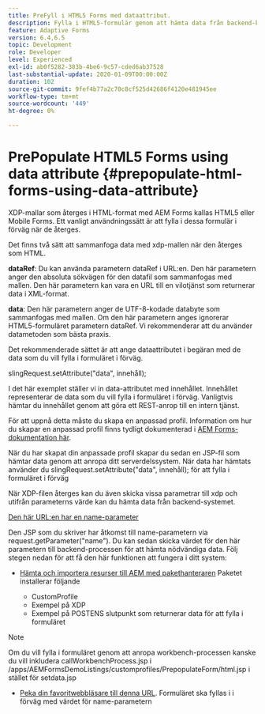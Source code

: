 ```yaml
---
title: PreFyll i HTML5 Forms med dataattribut.
description: Fylla i HTML5-formulär genom att hämta data från backend-källan.
feature: Adaptive Forms
version: 6.4,6.5
topic: Development
role: Developer
level: Experienced
exl-id: ab0f5282-383b-4be6-9c57-cded6ab37528
last-substantial-update: 2020-01-09T00:00:00Z
duration: 102
source-git-commit: 9fef4b77a2c70c8cf525d42686f4120e481945ee
workflow-type: tm+mt
source-wordcount: '449'
ht-degree: 0%

---
```


# PrePopulate HTML5 Forms using data attribute {#prepopulate-html-forms-using-data-attribute}


XDP-mallar som återges i HTML-format med AEM Forms kallas HTML5 eller Mobile Forms. Ett vanligt användningssätt är att fylla i dessa formulär i förväg när de återges.

Det finns två sätt att sammanfoga data med xdp-mallen när den återges som HTML.

**dataRef**: Du kan använda parametern dataRef i URL:en. Den här parametern anger den absoluta sökvägen för den datafil som sammanfogas med mallen. Den här parametern kan vara en URL till en vilotjänst som returnerar data i XML-format.

**data**: Den här parametern anger de UTF-8-kodade databyte som sammanfogas med mallen. Om den här parametern anges ignorerar HTML5-formuläret parametern dataRef. Vi rekommenderar att du använder datametoden som bästa praxis.

Det rekommenderade sättet är att ange dataattributet i begäran med de data som du vill fylla i formuläret i förväg.

slingRequest.setAttribute(&quot;data&quot;, innehåll);

I det här exemplet ställer vi in data-attributet med innehållet. Innehållet representerar de data som du vill fylla i formuläret i förväg. Vanligtvis hämtar du innehållet genom att göra ett REST-anrop till en intern tjänst.

För att uppnå detta måste du skapa en anpassad profil. Information om hur du skapar en anpassad profil finns tydligt dokumenterad i [AEM Forms-dokumentation här](https://helpx.adobe.com/aem-forms/6/html5-forms/custom-profile.html).

När du har skapat din anpassade profil skapar du sedan en JSP-fil som hämtar data genom att anropa ditt serverdelssystem. När data har hämtats använder du slingRequest.setAttribute(&quot;data&quot;, innehåll); för att fylla i formuläret i förväg

När XDP-filen återges kan du även skicka vissa parametrar till xdp och utifrån parameterns värde kan du hämta data från backend-systemet.

[Den här URL:en har en name-parameter](http://localhost:4502/content/dam/formsanddocuments/PrepopulateMobileForm.xdp/jcr:content?name=john)

Den JSP som du skriver har åtkomst till name-parametern via request.getParameter(&quot;name&quot;). Du kan sedan skicka värdet för den här parametern till backend-processen för att hämta nödvändiga data.
Följ stegen nedan för att få den här funktionen att fungera i ditt system:

* [Hämta och importera resurser till AEM med pakethanteraren](assets/prepopulatemobileform.zip)
Paketet installerar följande

   * CustomProfile
   * Exempel på XDP
   * Exempel på POSTENS slutpunkt som returnerar data för att fylla i formuläret

>[!NOTE]
>
>Om du vill fylla i formuläret genom att anropa workbench-processen kanske du vill inkludera callWorkbenchProcess.jsp i /apps/AEMFormsDemoListings/customprofiles/PrepopulateForm/html.jsp i stället för setdata.jsp

* [Peka din favoritwebbläsare till denna URL](http://localhost:4502/content/dam/formsanddocuments/PrepopulateMobileForm.xdp/jcr:content?name=Adobe%20Systems). Formuläret ska fyllas i i förväg med värdet för name-parametern
